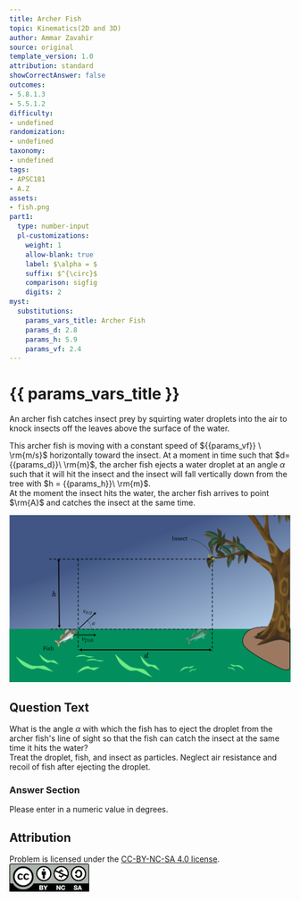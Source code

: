 ```yaml
---
title: Archer Fish
topic: Kinematics(2D and 3D)
author: Ammar Zavahir
source: original
template_version: 1.0
attribution: standard
showCorrectAnswer: false
outcomes:
- 5.8.1.3
- 5.5.1.2
difficulty:
- undefined
randomization:
- undefined
taxonomy:
- undefined
tags:
- APSC181
- A.Z
assets:
- fish.png
part1:
  type: number-input
  pl-customizations:
    weight: 1
    allow-blank: true
    label: $\alpha = $
    suffix: $^{\circ}$
    comparison: sigfig
    digits: 2
myst:
  substitutions:
    params_vars_title: Archer Fish
    params_d: 2.8
    params_h: 5.9
    params_vf: 2.4
---
```

# {{ params_vars_title }}
An archer fish catches insect prey by squirting water droplets into the air to knock insects off the leaves above the surface of the water. <br>

This archer fish is moving with a constant speed of ${{params_vf}} \ \rm{m/s}$ horizontally toward the insect. At a moment in time such that $d= {{params_d}}\ \rm{m}$, the archer fish ejects a water droplet at an angle $\alpha$ such that it will hit the insect and the insect will fall vertically down from the tree with $h = {{params_h}}\ \rm{m}$. <br> At the moment the insect hits the water, the archer fish arrives to point $\rm{A}$ and catches the insect at the same time.

<img src="fish.png" width=800>

## Question Text

What is the angle $\alpha$ with which the fish has to eject the droplet from the archer fish's line of sight so that the fish can catch the insect at the same time it hits the water?
<br>
Treat the droplet, fish, and insect as particles. Neglect air resistance and recoil of fish after ejecting the droplet.

### Answer Section

Please enter in a numeric value in degrees.

## Attribution

Problem is licensed under the [CC-BY-NC-SA 4.0 license](https://creativecommons.org/licenses/by-nc-sa/4.0/).<br> ![The Creative Commons 4.0 license requiring attribution-BY, non-commercial-NC, and share-alike-SA license.](https://raw.githubusercontent.com/firasm/bits/master/by-nc-sa.png)